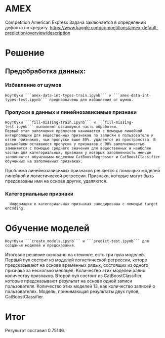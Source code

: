 # AMEX
Competition American Express
Задача заключается в определении дефолта по кредиту.
https://www.kaggle.com/competitions/amex-default-prediction/overview/description

# Решение
## Предобработка данных:
  ### Избавление от шумов
    Ноутбуки ```amex-data-int-types-train.ipynb``` и ```amex-data-int-types-test.ipynb``` предназначены для избавления от шумов.
  ### Пропуски в данных и линейнозависимые признаки
    Ноутбуки ```fill-missing-train.ipynb``` и ```fill-missing-test.ipynb``` выполняют оставшуюся часть обработки. 
    Первый этап заполнения пропусков начинается с помощью линейной интерполяции для вещественных признаков по записям о пользователе и отсев признаков, чьи пропуски выше 80%. удаляются из пространства. В дальнейшем оставшиеся пропуски у признаков с 90% заполненностью заменяются с помощью среднего значения для вещественных и наиболее частым для категориальных, признаки у которых заполненность меньше заполняются обученными моделями CatBoostRegressor и CatBoostClassifier обученных на заполненных признаках.

  Проблема линейнозависимых признаков решается с помощью моделей линейной и логистической регрессии. Признаки, которые могут быть предсказаны ими на основе других, удаляются.
  ### Категориальные признаки
      Информация о категориальных признаках закодирована с помощью target encoding.

# Обучение моделей
    Ноутбуки ```create_models.ipynb``` и ```predict-test.ipynb``` для создания моделей и предсказания. 
Итоговое решение основано на стекинге, есть три пула моделей. Первый пул состоит из моделей логистической регрессии, которе предсказывают на основе временных рядых, состоящих из одного признака за несколько месяцев. Kоличество этих моделей равно количеству признаков. Второй пул состоит из CatBoostClassifier, которые предсказывают результат на основе одной записи пользователя. Количество этих моделей 13, как количество записей о пользователях. Модель, принимающая результаты двух пулов, CatBoostClassifier.

# Итог
  Результат составил 0.75146.
